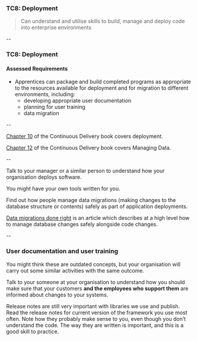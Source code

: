 ### TC8: Deployment
 
> Can understand and utilise skills to build, manage and deploy code into enterprise environments

--

### TC8: Deployment
#### Assessed Requirements

+ Apprentices can package and build completed programs as appropriate to the resources available for deployment and for migration to different environments, including:
    + developing appropriate user documentation
    + planning for user training
    + data migration

--

[Chapter 10](https://learning.oreilly.com/library/view/continuous-delivery-reliable/9780321670250/ch10.html) of the Continuous Delivery book covers deployment.

[Chapter 12](https://learning.oreilly.com/library/view/Continuous+Delivery:+Reliable+Software+Releases+through+Build,+Test,+and+Deployment+Automation,+Video+Enhanced+Edition/9780321670250/ch12.html) of the Continuous Delivery book covers Managing Data. 



--

Talk to your manager or a similar person to understand how your organisation deploys software.

You might have your own tools written for you.

Find out how people manage data migrations (making changes to the database structure or contents) safely as part of application deployments.

[Data migrations done right](https://www.brunton-spall.co.uk/post/2014/05/06/database-migrations-done-right/) is an article which describes at a high level how to manage database changes safely alongside code changes.

--

### User documentation and user training

You might think these are outdated concepts, but your organisation will carry out some similar activities with the same outcome.

Talk to your someone at your organisation to understand how you should make sure that your customers **and the employees who support them** are informed about changes to your systems.

Release notes are still very important with libraries we use and publish. Read the release notes for current version of the framework you use most often. Note how they probably make sense to you, even though you don’t understand the code. The way they are written is important, and this is a good skill to practice.
